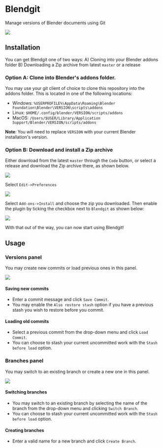 # Blendgit
Manage versions of Blender documents using Git

![](res/images/main.png)

## Installation
You can get Blendgit one of two ways:
A) Cloning into your Blender addons folder
B) Downloading a Zip archive from latest `master` or a release

### Option A: Clone into Blender's addons folder.
You may use your git client of choice to clone this repository into the addons folder. This is located in one of the following locations:
- Windows: `%USERPROFILE%\AppData\Roaming\Blender Foundation\Blender\VERSION\scripts\addons`
- Linux: `$HOME/.config/blender/VERSION/scripts/addons`
- MacOS: `/Users/$USER/Library/Application Support/Blender/VERSION/scripts/addons`

**Note**: You will need to replace `VERSION` with your current Blender installation's version.

### Option B: Download and install a Zip archive
Either download from the latest `master` through the `Code` button, or select a release and download the Zip archive there, as shown below.

![](res/images/getting.png)

Select `Edit->Preferences`

![](res/images/installing1.png)

Select `Add-ons->Install` and choose the zip you downloaded. Then enable the plugin by ticking the checkbox next to `Blendgit` as shown below:

![](res/images/installing2.png)

With that out of the way, you can now start using Blendgit!

## Usage

### Versions panel
You may create new commits or load previous ones in this panel.

![](res/images/versions-panel.png)

#### Saving new commits
- Enter a commit message and click `Save Commit`.
- You may enable the `Also restore stash` option if you have a previous stash you wish to restore before you commit.

#### Loading old commits
- Select a previous commit from the drop-down menu and click `Load Commit`.
- You can choose to stash your current uncommitted work with the `Stash before load` option.

### Branches panel
You may switch to an existing branch or create a new one in this panel.

![](res/images/branches-panel.png)

#### Switching branches
- You may switch to an existing branch by selecting the name of the branch from the drop-down menu and clicking `Switch Branch`.
- You can choose to stash your current uncommitted work with the `Stash before load` option.

#### Creating branches
- Enter a valid name for a new branch and click `Create Branch`.